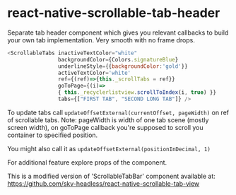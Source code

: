 # react-native-scrollable-tab-header
Separate tab header component which gives you relevant callbacks to build your own tab implementation. Very smooth with no frame drops.

```js
<ScrollableTabs inactiveTextColor="white"
                backgroundColor={Colors.signatureBlue}
                underlineStyle={{backgroundColor:'gold'}}
                activeTextColor='white'
                ref={(ref)=>{this._scrollTabs = ref}}
                goToPage={(i)=>
                { this._recyclerlistview.scrollToIndex(i, true) }}
                tabs={["FIRST TAB", "SECOND LONG TAB"]} />

```

To update tabs call `updateOffsetExternal(currentOffset, pageWidth)` on ref of scrollable tabs.
Note: pageWidth is width of one tab scene (mostly screen width), on goToPage callback you're supposed to scroll you container to specified position.

You might also call it as `updateOffsetExternal(positionInDecimal, 1)`

For additional feature explore props of the component.

This is a modified version of 'ScrollableTabBar' component available at:
https://github.com/skv-headless/react-native-scrollable-tab-view
